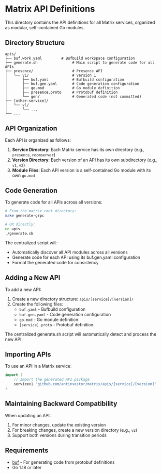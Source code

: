 # Matrix API Definitions

This directory contains the API definitions for all Matrix services, organized as modular, self-contained Go modules.

## Directory Structure

```
apis/
├── buf.work.yaml         # Bufbuild workspace configuration
├── generate.sh                # Main script to generate code for all APIs
├── presence/                  # Presence API
│   └── v1/                    # Version 1
│       ├── buf.yaml           # Bufbuild configuration
│       ├── buf.gen.yaml       # Code generation configuration
│       ├── go.mod             # Go module definition
│       ├── presence.proto     # Protobuf definition
│       └── gen/               # Generated code (not committed)
├── [other-service]/
│   └── v1/
│       └── ...
└── ...
```

## API Organization

Each API is organized as follows:

1. **Service Directory**: Each Matrix service has its own directory (e.g., `presence`, `roomserver`)
2. **Version Directory**: Each version of an API has its own subdirectory (e.g., `v1`, `v2`)
3. **Module Files**: Each API version is a self-contained Go module with its own `go.mod`

## Code Generation

To generate code for all APIs across all versions:

```bash
# From the matrix root directory:
make generate-grpc

# OR directly:
cd apis
./generate.sh
```

The centralized script will:

- Automatically discover all API modules across all versions
- Generate code for each API using its buf.gen.yaml configuration
- Format the generated code for consistency

## Adding a New API

To add a new API:

1. Create a new directory structure: `apis/[service]/[version]/`
2. Create the following files:
    - `buf.yaml` - Bufbuild configuration
    - `buf.gen.yaml` - Code generation configuration
    - `go.mod` - Go module definition
    - `[service].proto` - Protobuf definition

The centralized generate.sh script will automatically detect and process the new API.

## Importing APIs

To use an API in a Matrix service:

```go
import (
    // Import the generated API package
    servicev1 "github.com/antinvestor/matrix/apis/[service]/[version]"
)
```

## Maintaining Backward Compatibility

When updating an API:

1. For minor changes, update the existing version
2. For breaking changes, create a new version directory (e.g., `v2`)
3. Support both versions during transition periods

## Requirements

- [buf](https://buf.build/docs/installation) - For generating code from protobuf definitions
- Go 1.18 or later
